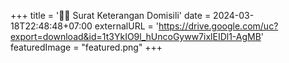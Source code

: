 +++
title = '💁‍♂️ Surat Keterangan Domisili'
date = 2024-03-18T22:48:48+07:00
externalURL = 'https://drive.google.com/uc?export=download&id=1t3YkIO9l_hUncoGyww7ixlEIDl1-AgMB'
featuredImage = "featured.png"
+++

